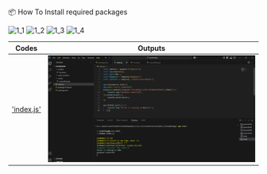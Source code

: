 📦 How To Install required packages

![1_1](https://github.com/user-attachments/assets/0ffcedd0-aecc-4d4a-9ccf-3618a04def76)
![1_2](https://github.com/user-attachments/assets/2fec21f0-91fa-4477-9a00-52c148141bbf)
![1_3](https://github.com/user-attachments/assets/8eea96f9-ba61-4663-a99e-283f779fb8b1)
![1_4](https://github.com/user-attachments/assets/69ba6a15-c19a-4ff3-8d85-43180e362cfd)


| Codes | Outputs|
|-------|--------|
|['index.js'](./Codes/index.js)|![01.png](./Outputs/01.png)|
